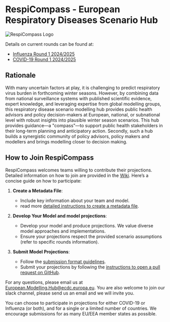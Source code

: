 # RespiCompass - European Respiratory Diseases Scenario Hub
![RespiCompass Logo](https://github.com/european-modelling-hubs/RespiCompass/blob/main/respicompass_logo.png)

Details on current rounds can be found at: 
- [Influenza Round 1 2024/2025](https://github.com/european-modelling-hubs/RespiCompass/blob/main/round1_2425_influenza.md)
- [COVID-19 Round 1 2024/2025](https://github.com/european-modelling-hubs/RespiCompass/blob/main/round1_2425_covid.md)


## Rationale 
With many uncertain factors at play, it is challenging to predict respiratory virus burden in forthcoming winter seasons. However, by combining data from national surveillance systems with published scientific evidence, expert knowledge, and leveraging expertise from global modelling groups, this respiratory disease scenario modelling hub provides public health advisors and policy decision-makers at European, national, or subnational level with robust insights into plausible winter season scenarios. This hub provides guidance—a "compass"—to support public health stakeholders in their long-term planning and anticipatory action. Secondly, such a hub builds a synergistic community of policy advisors, policy makers and modellers and brings modelling closer to decision making.

## How to Join RespiCompass
RespiCompass welcomes teams willing to contribute their projections. Detailed information on how to join are provided in the [Wiki](https://github.com/european-modelling-hubs/RespiCompass/wiki). Here’s a concise guide on how to participate:

1. **Create a Metadata File**:
   - Include key information about your team and model.
   - read more [detailed instructions to create a metadata file](https://github.com/european-modelling-hubs/RespiCompass/wiki/Metadata).

2. **Develop Your Model and model projections**:
   - Develop your model and produce projections. We value diverse model approaches and implementations.
   - Ensure your projections respect the provided scenario assumptions (refer to specific rounds information).

3. **Submit Model Projections**:
   - Follow the [submission format guidelines](https://github.com/european-modelling-hubs/RespiCompass/wiki/Submission-format).
   - Submit your projections by following the [instructions to open a pull request on GitHub](https://github.com/european-modelling-hubs/RespiCompass/wiki/Submitting-using-GitHub-Website).

For any questions, please email us at [European.Modelling.Hub@ecdc.europa.eu](mailto:European.Modelling.Hub@ecdc.europa.eu). You are also welcome to join our slack channel, please send us an email and we will invite you.

You can choose to participate in projections for either COVID-19 or Influenza (or both), and for a single or a limited number of countries. We encourage submissions for as many EU/EEA member states as possible.



